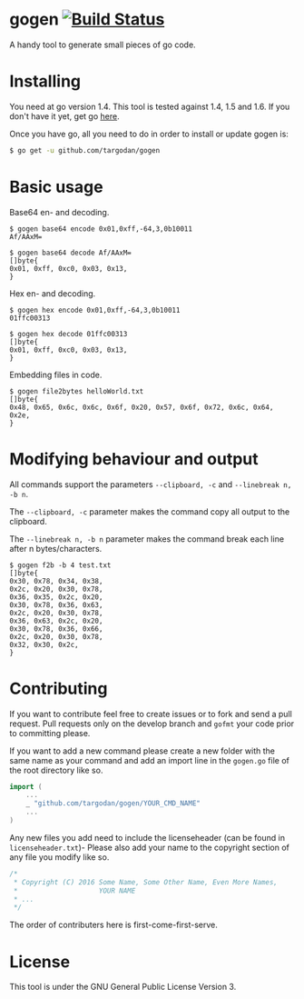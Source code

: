 # gogen [![Build Status](https://travis-ci.org/targodan/gogen.svg?branch=develop)](https://travis-ci.org/targodan/gogen)
A handy tool to generate small pieces of go code.

# Installing
You need at go version 1.4.
This tool is tested against 1.4, 1.5 and 1.6.
If you don't have it yet, get go [here](https://golang.org/).

Once you have go, all you need to do in order to install or update gogen is:

```bash
$ go get -u github.com/targodan/gogen
```

# Basic usage
Base64 en- and decoding.
```
$ gogen base64 encode 0x01,0xff,-64,3,0b10011
Af/AAxM=
```

```
$ gogen base64 decode Af/AAxM=
[]byte{
0x01, 0xff, 0xc0, 0x03, 0x13,
}
```

Hex en- and decoding.

```
$ gogen hex encode 0x01,0xff,-64,3,0b10011
01ffc00313
```

```
$ gogen hex decode 01ffc00313
[]byte{
0x01, 0xff, 0xc0, 0x03, 0x13,
}
```

Embedding files in code.

```
$ gogen file2bytes helloWorld.txt
[]byte{
0x48, 0x65, 0x6c, 0x6c, 0x6f, 0x20, 0x57, 0x6f, 0x72, 0x6c, 0x64, 0x2e,
}
```

# Modifying behaviour and output

All commands support the parameters `--clipboard, -c` and `--linebreak n, -b n`.

The `--clipboard, -c` parameter makes the command copy all output to the clipboard.

The `--linebreak n, -b n` parameter makes the command break each line after n bytes/characters.

```
$ gogen f2b -b 4 test.txt
[]byte{
0x30, 0x78, 0x34, 0x38,
0x2c, 0x20, 0x30, 0x78,
0x36, 0x35, 0x2c, 0x20,
0x30, 0x78, 0x36, 0x63,
0x2c, 0x20, 0x30, 0x78,
0x36, 0x63, 0x2c, 0x20,
0x30, 0x78, 0x36, 0x66,
0x2c, 0x20, 0x30, 0x78,
0x32, 0x30, 0x2c,
}
```

# Contributing

If you want to contribute feel free to create issues or to fork and send a pull request.
Pull requests only on the develop branch and `gofmt` your code prior to committing please.

If you want to add a new command please create a new folder with the same name as your command
and add an import line in the `gogen.go` file of the root directory like so.

```go
import (
    ...
	_ "github.com/targodan/gogen/YOUR_CMD_NAME"
    ...
)
```

Any new files you add need to include the licenseheader (can be found in `licenseheader.txt`)-
Please also add your name to the copyright section of any file you modify like so.

```go
/*
 * Copyright (C) 2016 Some Name, Some Other Name, Even More Names,
 *                    YOUR NAME
 * ...
 */
```

The order of contributers here is first-come-first-serve.

# License
This tool is under the GNU General Public License Version 3.
